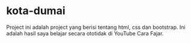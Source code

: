 # kota-dumai
Project ini adalah project yang berisi tentang html, css dan bootstrap. Ini adalah hasil saya belajar secara ototidak di YouTube Cara Fajar.
